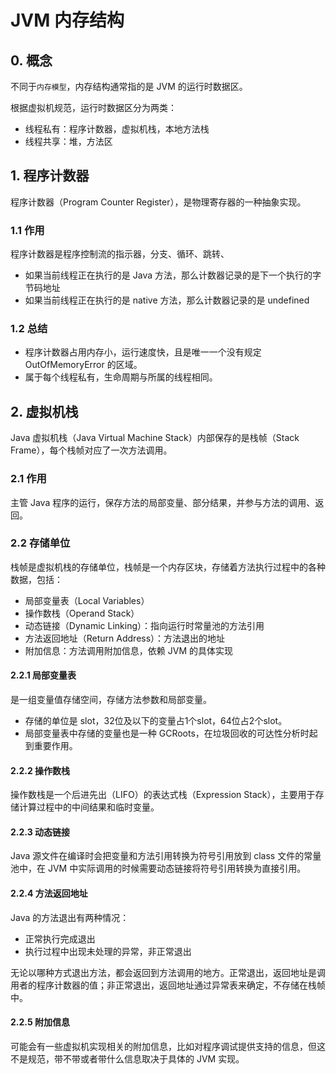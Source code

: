 # JVM 内存结构
## 0. 概念
不同于`内存模型`，内存结构通常指的是 JVM 的运行时数据区。

根据虚拟机规范，运行时数据区分为两类：
* 线程私有：程序计数器，虚拟机栈，本地方法栈
* 线程共享：堆，方法区

## 1. 程序计数器
程序计数器（Program Counter Register），是物理寄存器的一种抽象实现。

### 1.1 作用
程序计数器是程序控制流的指示器，分支、循环、跳转、
* 如果当前线程正在执行的是 Java 方法，那么计数器记录的是下一个执行的字节码地址
* 如果当前线程正在执行的是 native 方法，那么计数器记录的是 undefined

### 1.2 总结
* 程序计数器占用内存小，运行速度快，且是唯一一个没有规定 OutOfMemoryError 的区域。
* 属于每个线程私有，生命周期与所属的线程相同。


## 2. 虚拟机栈
Java 虚拟机栈（Java Virtual Machine Stack）内部保存的是栈帧（Stack Frame），每个栈帧对应了一次方法调用。

### 2.1 作用
主管 Java 程序的运行，保存方法的局部变量、部分结果，并参与方法的调用、返回。

### 2.2 存储单位
栈帧是虚拟机栈的存储单位，栈帧是一个内存区块，存储着方法执行过程中的各种数据，包括：
* 局部变量表（Local Variables）
* 操作数栈（Operand Stack）
* 动态链接（Dynamic Linking）：指向运行时常量池的方法引用
* 方法返回地址（Return Address）：方法退出的地址
* 附加信息：方法调用附加信息，依赖 JVM 的具体实现

#### 2.2.1 局部变量表
是一组变量值存储空间，存储方法参数和局部变量。

* 存储的单位是 slot，32位及以下的变量占1个slot，64位占2个slot。
* 局部变量表中存储的变量也是一种 GCRoots，在垃圾回收的可达性分析时起到重要作用。

#### 2.2.2 操作数栈
操作数栈是一个后进先出（LIFO）的表达式栈（Expression Stack），主要用于存储计算过程中的中间结果和临时变量。

#### 2.2.3 动态链接
Java 源文件在编译时会把变量和方法引用转换为符号引用放到 class 文件的常量池中，在 JVM 中实际调用的时候需要动态链接将符号引用转换为直接引用。

#### 2.2.4 方法返回地址
Java 的方法退出有两种情况：
* 正常执行完成退出
* 执行过程中出现未处理的异常，非正常退出

无论以哪种方式退出方法，都会返回到方法调用的地方。正常退出，返回地址是调用者的程序计数器的值；非正常退出，返回地址通过异常表来确定，不存储在栈帧中。

#### 2.2.5 附加信息
可能会有一些虚拟机实现相关的附加信息，比如对程序调试提供支持的信息，但这不是规范，带不带或者带什么信息取决于具体的 JVM 实现。
